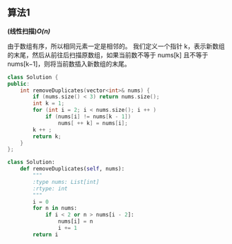 ## 算法1

**(线性扫描)*O(n)***

由于数组有序，所以相同元素一定是相邻的。
我们定义一个指针 k，表示新数组的末尾，然后从前往后扫描原数组，如果当前数不等于 nums[k] 且不等于 nums[k−1]，则将当前数插入新数组的末尾。

```CPP
class Solution {
public:
    int removeDuplicates(vector<int>& nums) {
        if (nums.size() < 3) return nums.size();
        int k = 1;
        for (int i = 2; i < nums.size(); i ++ )
            if (nums[i] != nums[k - 1])
                nums[ ++ k] = nums[i];
        k ++ ;
        return k;
    }
};
```

```Python
class Solution:
    def removeDuplicates(self, nums):
        """
        :type nums: List[int]
        :rtype: int
        """
        i = 0
        for n in nums:
            if i < 2 or n > nums[i - 2]:
                nums[i] = n
                i += 1
        return i
```